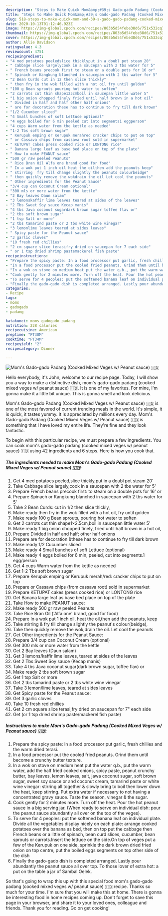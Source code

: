 ```yaml
---
description: "Steps to Make Quick Mom&amp;#39;s Gado-gado Padang (Cooked Mixed Veges w/ Peanut sauce) 🇮🇩"
title: "Steps to Make Quick Mom&amp;#39;s Gado-gado Padang (Cooked Mixed Veges w/ Peanut sauce) 🇮🇩"
slug: 518-steps-to-make-quick-mom-and-39-s-gado-gado-padang-cooked-mixed-veges-w-peanut-sauce
date: 2020-10-13T01:12:46.923Z
image: https://img-global.cpcdn.com/recipes/803b5d54febe38d6/751x532cq70/moms-gado-gado-padang-cooked-mixed-veges-w-peanut-sauce-🇮🇩-recipe-main-photo.jpg
thumbnail: https://img-global.cpcdn.com/recipes/803b5d54febe38d6/751x532cq70/moms-gado-gado-padang-cooked-mixed-veges-w-peanut-sauce-🇮🇩-recipe-main-photo.jpg
cover: https://img-global.cpcdn.com/recipes/803b5d54febe38d6/751x532cq70/moms-gado-gado-padang-cooked-mixed-veges-w-peanut-sauce-🇮🇩-recipe-main-photo.jpg
author: Allie Davidson
ratingvalue: 4.3
reviewcount: 4751
recipeingredient:
- "4 med potatoes peeledslice thicklyput in a doubl pot steam 20"
- " Cabbage slice largelycook in a saucepan with 2 tbs water for 5"
- " French beans precook first to steam on a double pots for 16 or"
- " Spinach or Kangkung blanched in saucepan with 2 tbs water for 5"
- "2 Bean Curds cut in 12 then slice thickly"
- " then fry in the wok filled with a hot oil fry until golden"
- "100 g Bean sprouts pouring hot water to soften"
- "2 carrots cut thin shape125cmboil in saucepan little water 5"
- "1 big onion chopped finely fried until half brown in a hot oil"
- " Divided in half and half other half onions"
- " are for decoration these has to continue to fry till dark brown"
- "1/2 Cucumber sliced"
- "4 Small bunches of soft Lettuce optional"
- "4 eggs boiled for 6 min peeled cut into segments1 eggperson"
- "4 cups Warm water from the kettle as needed"
- "1-2 Tbs soft brown sugar"
- " Kerupuk emping or Kerupuk merahred cracker chips to put on top"
- " or Cassava chips from cassava root sold in supermarket"
- " KETUPAT cakes press cooked rice or LONTONG rice"
- " Banana large leaf as base bed place on top of the plate"
- " How to make PEANUT sauce"
- "500 gr raw peeled Peanuts"
- " Rice Bran Oil Alfa one brand good for food"
- " In a wok put 1 inch oil heat the oilthen add the peanuts keep"
- " stirring  fry till change slightly the peanuts colourbeidge"
- " then quickly remove the wokdrain the oil Let cool the peanuts"
- " Other ingredients for the Peanut Sauce"
- "3/4 cup can Coconut Cream optional"
- "300 mls or more water from the kettle"
- "2 Bay leaves Daun salam"
- "3 lemonskaffir lime leaves teared at sides of the leaves"
- "2 Tbs Sweet Soy sauce Kecap manis"
- "4 tbs Java coconut sugardark brown sugar toffee flav or"
- "2 tbs soft brown sugar"
- "1 tsp Salt or more"
- "2 tbs tamarind paste or 2 tbs white wine vinegar"
- "3 lemonlime leaves teared at sides leaves"
- " Spicy paste for the Peanut sauce"
- "3 garlic cloves"
- "10 fresh red chillies"
- "2 cm square slice terasifry dried on saucepan for 7 each side"
- " or 1 tsp dried shrimp pastemackerel fish paste"
recipeinstructions:
- "Prepare the spicy paste: In a food processor put garlic, fresh chillies and the warm dried terasi."
- "In a food processor put the cooled fried peanuts. Grind them until become a crunchy butter texture."
- "In a wok on stove on medium heat put the water q.b., put the warm water, add the half fried cooked onions, spicy paste, peanut crunchy butter, bay leaves, lemon leaves, salt, jawa coconut sugar, soft brown sugar, sweet soy sauce or and coconut cream, tamarind paste or white wine vinegar: stirring all together &amp; slowly bring to boil then lower down the heat, keep stirring. Put extra water if necessary to not having a concentrated gravy sauce. Taste the season, vinegar &amp; the sugar."
- "Cook gently for 2 minutes more. Turn off the heat. Pour the hot peanut sauce in a big serving jar. (When ready to serve on individual dish: pour the peanut sauce abundantly all over on the top of the veges)."
- "To serve for 4 peoples: put the softened banana leaf on individual plate. Divide all the vegetables display nicely on each plate: arrange cooked potatoes over the banana as bed, then on top put the cabbage then French beans or a little of spinach, bean curd slices, cucumber, bean sprouts or carrots.Insert the lettuce on the side.On top of veges put a few of the Kerupuk on one side, sprinkle the dark brown dried fried onion on top centre, put the boiled eggs segments on top other side of the dish"
- "Finally the gado-gado dish is completed arranged. Lastly pour abundantly the peanut sauce all over top. To those lover of extra hot: a put on the table a jar of Sambal Oelek."
categories:
- Recipe
tags:
- moms
- gadogado
- padang

katakunci: moms gadogado padang 
nutrition: 228 calories
recipecuisine: American
preptime: "PT38M"
cooktime: "PT34M"
recipeyield: "2"
recipecategory: Dinner

---
```



![Mom&#39;s Gado-gado Padang (Cooked Mixed Veges w/ Peanut sauce) 🇮🇩](https://img-global.cpcdn.com/recipes/803b5d54febe38d6/751x532cq70/moms-gado-gado-padang-cooked-mixed-veges-w-peanut-sauce-🇮🇩-recipe-main-photo.jpg)

Hello everybody, it's John, welcome to our recipe page. Today, I will show you a way to make a distinctive dish, mom&#39;s gado-gado padang (cooked mixed veges w/ peanut sauce) 🇮🇩. It is one of my favorites. For mine, I'm gonna make it a little bit unique. This is gonna smell and look delicious.



Mom&#39;s Gado-gado Padang (Cooked Mixed Veges w/ Peanut sauce) 🇮🇩 is one of the most favored of current trending meals in the world. It's simple, it is quick, it tastes yummy. It is appreciated by millions every day. Mom&#39;s Gado-gado Padang (Cooked Mixed Veges w/ Peanut sauce) 🇮🇩 is something that I have loved my entire life. They're fine and they look fantastic.


To begin with this particular recipe, we must prepare a few ingredients. You can cook mom&#39;s gado-gado padang (cooked mixed veges w/ peanut sauce) 🇮🇩 using 42 ingredients and 6 steps. Here is how you cook that.

<!--inarticleads1-->

##### The ingredients needed to make Mom&#39;s Gado-gado Padang (Cooked Mixed Veges w/ Peanut sauce) 🇮🇩:

1. Get 4 med potatoes peeled,slice thickly,put in a doubl pot steam 20&#39;
1. Take  Cabbage slice largely,cook in a saucepan with 2 tbs water for 5&#39;
1. Prepare  French beans precook first: to steam on a double pots for 16&#39; or
1. Prepare  Spinach or Kangkung blanched in saucepan with 2 tbs water for 5&#39;
1. Take 2 Bean Curds: cut in 1/2 then slice thickly,
1. Make ready  then fry in the wok filled with a hot oil, fry until golden
1. Make ready 100 g Bean sprouts, pouring hot water to soften
1. Get 2 carrots cut thin shape1×2.5cm,boil in saucepan little water 5&#39;
1. Make ready 1 big onion chopped finely, fried until half brown in a hot oil,
1. Prepare  Divided in half and half; other half onions
1. Prepare  are for decoration &amp;these has to continue to fry till dark brown
1. Make ready 1/2 Cucumber sliced
1. Make ready 4 Small bunches of soft Lettuce (optional)
1. Make ready 4 eggs boiled for 6 min, peeled, cut into segments.1 egg/person
1. Get 4 cups Warm water from the kettle as needed
1. Get 1-2 Tbs soft brown sugar
1. Prepare  Kerupuk emping or Kerupuk merah/red: cracker chips to put on top
1. Prepare  or Cassava chips (from cassava root) sold in supermarket
1. Prepare  KETUPAT cakes (press cooked rice) or LONTONG rice
1. Get  Banana large leaf as base bed place on top of the plate
1. Take  How to make PEANUT sauce:
1. Make ready 500 gr raw peeled Peanuts
1. Take  Rice Bran Oil (&#39;Alfa one&#39; brand, good for food)
1. Prepare  In a wok put 1 inch oil, heat the oil,then add the peanuts, keep
1. Take  stirring &amp; fry till change slightly the peanut&#39;s colour(beidge),
1. Take  then quickly remove the wok,drain the oil. Let cool the peanuts
1. Get  Other ingredients for the Peanut Sauce:
1. Prepare 3/4 cup can Coconut Cream (optional)
1. Get 300 mls or more water from the kettle
1. Get 2 Bay leaves (Daun salam)
1. Get 3 lemons/kaffir lime leaves, teared at sides of the leaves
1. Get 2 Tbs Sweet Soy sauce (Kecap manis)
1. Take 4 tbs Java coconut sugar(dark brown sugar, toffee flav) or
1. Make ready 2 tbs soft brown sugar
1. Get 1 tsp Salt or more
1. Get 2 tbs tamarind paste or 2 tbs white wine vinegar
1. Take 3 lemon/lime leaves, teared at sides leaves
1. Get  Spicy paste for the Peanut sauce:
1. Get 3 garlic cloves
1. Take 10 fresh red chillies
1. Get 2 cm square slice terasi,fry dried on saucepan for 7&#34; each side
1. Get  (or 1 tsp dried shrimp paste/mackerel fish paste)




<!--inarticleads2-->

##### Instructions to make Mom&#39;s Gado-gado Padang (Cooked Mixed Veges w/ Peanut sauce) 🇮🇩:

1. Prepare the spicy paste: In a food processor put garlic, fresh chillies and the warm dried terasi.
1. In a food processor put the cooled fried peanuts. Grind them until become a crunchy butter texture.
1. In a wok on stove on medium heat put the water q.b., put the warm water, add the half fried cooked onions, spicy paste, peanut crunchy butter, bay leaves, lemon leaves, salt, jawa coconut sugar, soft brown sugar, sweet soy sauce or and coconut cream, tamarind paste or white wine vinegar: stirring all together &amp; slowly bring to boil then lower down the heat, keep stirring. Put extra water if necessary to not having a concentrated gravy sauce. Taste the season, vinegar &amp; the sugar.
1. Cook gently for 2 minutes more. Turn off the heat. Pour the hot peanut sauce in a big serving jar. (When ready to serve on individual dish: pour the peanut sauce abundantly all over on the top of the veges).
1. To serve for 4 peoples: put the softened banana leaf on individual plate. Divide all the vegetables display nicely on each plate: arrange cooked potatoes over the banana as bed, then on top put the cabbage then French beans or a little of spinach, bean curd slices, cucumber, bean sprouts or carrots.Insert the lettuce on the side.On top of veges put a few of the Kerupuk on one side, sprinkle the dark brown dried fried onion on top centre, put the boiled eggs segments on top other side of the dish
1. Finally the gado-gado dish is completed arranged. Lastly pour abundantly the peanut sauce all over top. To those lover of extra hot: a put on the table a jar of Sambal Oelek.




So that's going to wrap this up with this special food mom&#39;s gado-gado padang (cooked mixed veges w/ peanut sauce) 🇮🇩 recipe. Thanks so much for your time. I'm sure that you will make this at home. There is gonna be interesting food in home recipes coming up. Don't forget to save this page in your browser, and share it to your loved ones, colleague and friends. Thank you for reading. Go on get cooking!
